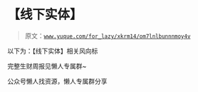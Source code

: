 # 【线下实体】

> 原文：[`www.yuque.com/for_lazy/xkrm14/om7lnlbunnnmoy4v`](https://www.yuque.com/for_lazy/xkrm14/om7lnlbunnnmoy4v)



以下为：【线下实体】相关风向标



完整生财周报见懒人专属群~



公众号懒人找资源，懒人专属群分享

